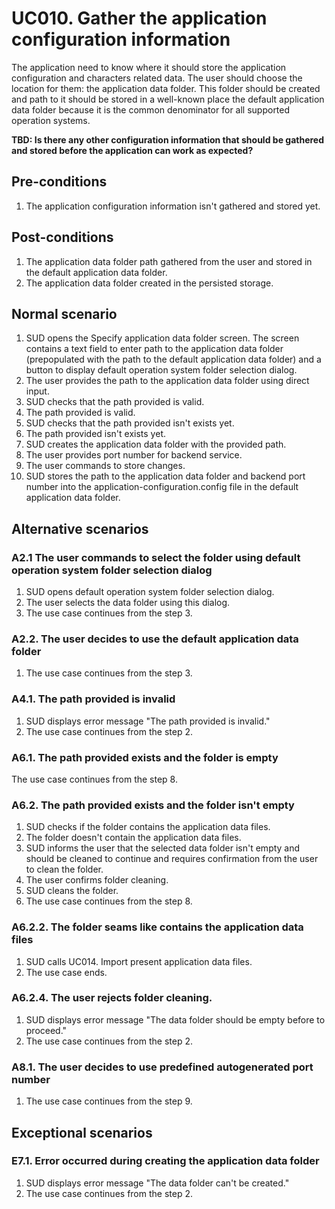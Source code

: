 # UC010. Gather the application configuration information

The application need to know where it should store the application configuration and characters related data. The user should choose the location for them: the application data folder. This folder should be created and path to it should be stored in a well-known place the default application data folder because it is the common denominator for all supported operation systems.

**TBD: Is there any other configuration information that should be gathered and stored before the application can work as expected?** 

## Pre-conditions

1. The application configuration information isn't gathered and stored yet.

## Post-conditions

1. The application data folder path gathered from the user and stored in the default application data folder.
2. The application data folder created in the persisted storage.

## Normal scenario

1. SUD opens the Specify application data folder screen. The screen contains a text field to enter path to the application data folder (prepopulated with the path to the default application data folder) and a button to display default operation system folder selection dialog.
2. The user provides the path to the application data folder using direct input.
3. SUD checks that the path provided is valid.
4. The path provided is valid.
5. SUD checks that the path provided isn't exists yet.
6. The path provided isn't exists yet.
7. SUD creates the application data folder with the provided path.
8. The user provides port number for backend service.
9. The user commands to store changes.
10. SUD stores the path to the application data folder and backend port number into the application-configuration.config file in the default application data folder.

## Alternative scenarios

### A2.1 The user commands to select the folder using default operation system folder selection dialog

1. SUD opens default operation system folder selection dialog.
2. The user selects the data folder using this dialog.
3. The use case continues from the step 3.

### A2.2. The user decides to use the default application data folder

1. The use case continues from the step 3.

### A4.1. The path provided is invalid

1. SUD displays error message "The path provided is invalid."
2. The use case continues from the step 2.

### A6.1. The path provided exists and the folder is empty

The use case continues from the step 8.

### A6.2. The path provided exists and the folder isn't empty

1. SUD checks if the folder contains the application data files.
2. The folder doesn't contain the application data files.
3. SUD informs the user that the selected data folder isn't empty and should be cleaned to continue and requires confirmation from the user to clean the folder.
4. The user confirms folder cleaning.
5. SUD cleans the folder.
6. The use case continues from the step 8.

### A6.2.2. The folder seams like contains the application data files

1. SUD calls UC014. Import present application data files.
2. The use case ends.

### A6.2.4. The user rejects folder cleaning.

1. SUD displays error message "The data folder should be empty before to proceed."
2. The use case continues from the step 2.

### A8.1. The user decides to use predefined autogenerated port number

1. The use case continues from the step 9.

## Exceptional scenarios

### E7.1. Error occurred during creating the application data folder

1. SUD displays error message "The data folder can't be created."
2. The use case continues from the step 2.